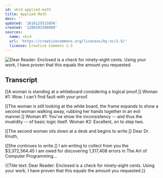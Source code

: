 ```yaml
---
id: xkcd.applied-math
title: Applied Math
desc: ''
updated: '1616125521656'
created: '1289203200000'
sources:
  name: xkcd
  url: 'https://creativecommons.org/licenses/by-nc/2.5/'
  license: Creative Commons 2.5
---
```

![Dear Reader: Enclosed is a check for ninety-eight cents. Using your work, I have proven that this equals the amount you requested.](https://imgs.xkcd.com/comics/applied_math.png)

## Transcript
[[A woman is standing at a whiteboard considering a logical proof.]]
Woman #1: Wow. I can't find fault with your proof.

[[The woman is still looking at the white board, the frame expands to show a second woman walking away, rubbing her hands together in an evil manner.]]
Woman #1: You've show the inconsistency -- and thus the invalidity -- of basic logic itself.
Woman #2: Excellent, on to step two.

[[The second woman sits down at a desk and begins to write.]]
Dear Dr. Knuth,

[[She continues to write.]]
I am writing to collect from you the $3,372,564.45 I am owed for discovering 1,317,408 errors in 
The Art of Computer Programming...


{{Title text: Dear Reader: Enclosed is a check for ninety-eight cents. Using your work, I have proven that this equals the amount you requested.}}
